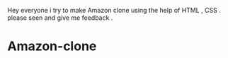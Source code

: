 Hey everyone i try to make Amazon clone using the help of HTML , CSS .
please seen and give me feedback .
# Amazon-clone
